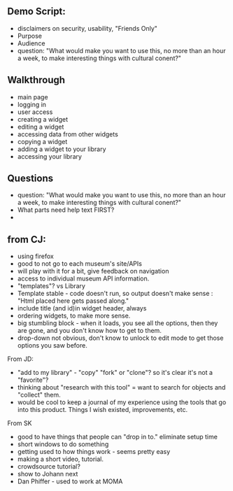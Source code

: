Demo Script:
- 
- disclaimers on security, usability, "Friends Only"
- Purpose
- Audience
- question: "What would make you want to use this, no more than an hour a week, to make interesting things with cultural conent?"

Walkthrough
- 
- main page
- logging in
- user access
- creating a widget
- editing a widget
- accessing data from other widgets
- copying a widget
- adding a widget to your library
- accessing your library


Questions
- 
- question: "What would make you want to use this, no more than an hour a week, to make interesting things with cultural conent?"
- What parts need help text FIRST?
- 



from CJ:
-
- using firefox
- good to not go to each museum's site/APIs
- will play with it for a bit, give feedback on navigation
- access to individual museum API information.
- "templates"? vs Library
- Template stable - code doesn't run, so output doesn't make sense : "Html placed here gets passed along."
- include title (and id)in widget header, always
- ordering widgets, to make more sense.
- big stumbling block - when it loads, you see all the options, then they are gone, and you don't know how to get to them.
- drop-down not obvious, don't know to unlock to edit mode to get those options you saw before.


From JD:

- "add to my library" - "copy" "fork" or "clone"? so it's clear it's not a "favorite"?
- thinking about "research with this tool" = want to search for objects and "collect" them.
- would be cool to keep a journal of my experience using the tools that go into this product. Things I wish existed, improvements, etc.

From SK

- good to have things that people can "drop in to." eliminate setup time
- short windows to do something
- getting used to how things work - seems pretty easy
- making a short video, tutorial.
- crowdsource tutorial?
- show to Johann next
- Dan Phiffer - used to work at MOMA